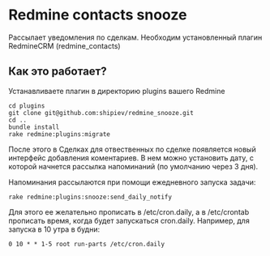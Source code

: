 Redmine contacts snooze
=======================

Рассылает уведомления по сделкам. Необходим установленный плагин RedmineCRM (redmine_contacts)

Как это работает?
-----------------

Устанавливаете плагин в директорию plugins вашего Redmine

    cd plugins
    git clone git@github.com:shipiev/redmine_snooze.git
    cd ..
    bundle install
    rake redmine:plugins:migrate

После этого в Сделках для отвественных по сделке появляется новый интерфейс добавления коментариев. В нем можно
установить дату, с которой начнется рассылка напоминаний (по умолчанию через 3 дня).

Напоминания рассылаются при помощи ежедневного запуска задачи:

    rake redmine:plugins:snooze:send_daily_notify

Для этого ее желательно прописать в /etc/cron.daily, а в /etc/crontab прописать время, когда будет запускаться cron.daily.
Например, для запуска в 10 утра в будни:

    0 10 * * 1-5 root run-parts /etc/cron.daily

